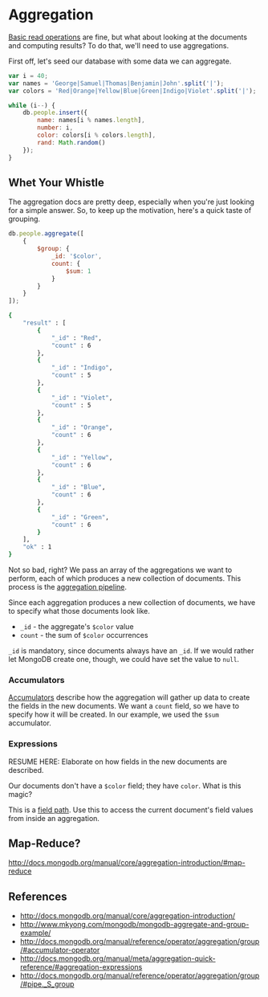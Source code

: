 # Aggregation

[Basic read operations](http://mean-greer.blogspot.com/2014/09/mongodb-crud-part-i.html) are fine, but what about looking at the documents and computing results?  To do that, we'll need to use aggregations.

First off, let's seed our database with some data we can aggregate.

```js
var i = 40;
var names = 'George|Samuel|Thomas|Benjamin|John'.split('|');
var colors = 'Red|Orange|Yellow|Blue|Green|Indigo|Violet'.split('|');

while (i--) {
    db.people.insert({
        name: names[i % names.length],
        number: i,
        color: colors[i % colors.length],
        rand: Math.random()
    });
}
```

## Whet Your Whistle

The aggregation docs are pretty deep, especially when you're just looking for a simple answer.  So, to keep up the motivation, here's a quick taste of grouping.

```js
db.people.aggregate([
    {
        $group: {
            _id: '$color',
            count: {
                $sum: 1
            }
        }     
    }
]);
```

```sh
{
    "result" : [
        {
            "_id" : "Red",
            "count" : 6
        },
        {
            "_id" : "Indigo",
            "count" : 5
        },
        {
            "_id" : "Violet",
            "count" : 5
        },
        {
            "_id" : "Orange",
            "count" : 6
        },
        {
            "_id" : "Yellow",
            "count" : 6
        },
        {
            "_id" : "Blue",
            "count" : 6
        },
        {
            "_id" : "Green",
            "count" : 6
        }
    ],
    "ok" : 1
}
```

Not so bad, right?  We pass an array of the aggregations we want to perform, each of which produces a new collection of documents.  This process is the [aggregation pipeline](http://docs.mongodb.org/manual/core/aggregation-pipeline/).

Since each aggregation produces a new collection of documents, we have to specify what those documents look like.  

* `_id` - the aggregate's `$color` value
* `count` - the sum of `$color` occurrences

`_id` is mandatory, since documents always have an `_id`.  If we would rather let MongoDB create one, though, we could have set the value to `null`.

### Accumulators

[Accumulators](http://docs.mongodb.org/manual/reference/operator/aggregation/group/#accumulator-operator) describe how the aggregation will gather up data to create the fields in the new documents.  We want a `count` field, so we have to specify how it will be created.  In our example, we used the `$sum` accumulator.

### Expressions

RESUME HERE: Elaborate on how fields in the new documents are described.


Our documents don't have a `$color` field; they have `color`.  What is this magic?

This is a [field path](http://docs.mongodb.org/manual/reference/glossary/#term-field-path).  Use this to access the current document's field values from inside an aggregation.







## Map-Reduce?
http://docs.mongodb.org/manual/core/aggregation-introduction/#map-reduce

## References

* http://docs.mongodb.org/manual/core/aggregation-introduction/
* http://www.mkyong.com/mongodb/mongodb-aggregate-and-group-example/
* http://docs.mongodb.org/manual/reference/operator/aggregation/group/#accumulator-operator
* http://docs.mongodb.org/manual/meta/aggregation-quick-reference/#aggregation-expressions
* http://docs.mongodb.org/manual/reference/operator/aggregation/group/#pipe._S_group